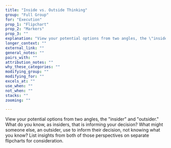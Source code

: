 ```yaml
---
title: "Inside vs. Outside Thinking"
group: "Full Group"
for: "Execution"
prop_1: "Flipchart"
prop_2: "Markers"
prop_3: ""
explanation: "View your potential options from two angles, the \"insider\" and \"outsider.\" What do you know, as insiders, that is informing your decision? What might someone else, an outsider, use to inform their decision, not knowing what you know? List insights from both of those perspectives on separate flipcharts for consideration."
longer_context: ""
external_link: ""
general_notes: ""
pairs_with: ""
attribution_notes: ""
why_these_categories: ""
modifying_group: ""
modifying_for: ""
excels_at: ""
use_when: ""
not_when: ""
stacks: ""
zooming: ""

---
```


View your potential options from two angles, the "insider" and "outsider." What do you know, as insiders, that is informing your decision? What might someone else, an outsider, use to inform their decision, not knowing what you know? List insights from both of those perspectives on separate flipcharts for consideration.
